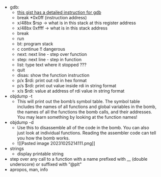 - gdb:
	- [this gist has a detailed instruction for gdb](https://gist.github.com/rkubik/b96c23bd8ed58333de37f2b8cd052c30)
	- break \*0x0ff (instruction address)
	- x/48bx \$rsp -> what is in this stack at this register address
	- x/48bx 0xffff -> what is in this stack address
	- break
	- run
	- bt: program stack
	- c continue !! dangerous
	- next: next line - step over function
	- step: next line - step in function
	- list: type text where it stopped ???
	- quit
	- disas: show the function instruction
	- p/x \$rdi: print out rdi in hex format
	- p/s \$rdi: print out value inside rdi in string format
	- x/s \$rdi: value at address of rdi value in string format
- objdump -t
	- This will print out the bomb’s symbol table. The symbol table includes the names of all functions and global variables in the bomb, the names of all the functions the bomb calls, and their addresses. You may learn something by looking at the function names!
- objdump -d
	- Use this to disassemble all of the code in the bomb. You can also just look at individual functions. Reading the assembler code can tell you how the bomb works.
	- ![[Pasted image 20231025214111.png]]
- strings
	- display printable string
- step over any call to a function with a name prefixed with \_\_ (double underscore) or suffixed with “@plt"
- apropos, man, info
